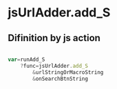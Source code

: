 # jsUrlAdder.add_S

## Difinition by js action

```js.js

var=runAdd_S
	?func=jsUrlAdder.add_S
		&urlStringOrMacroString
		&onSearchBtnString
```


